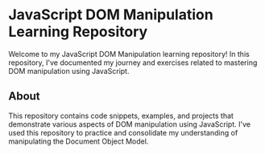# JavaScript DOM Manipulation Learning Repository

Welcome to my JavaScript DOM Manipulation learning repository! In this repository, I've documented my journey and exercises related to mastering DOM manipulation using JavaScript.



## About

This repository contains code snippets, examples, and projects that demonstrate various aspects of DOM manipulation using JavaScript. I've used this repository to practice and consolidate my understanding of manipulating the Document Object Model.



